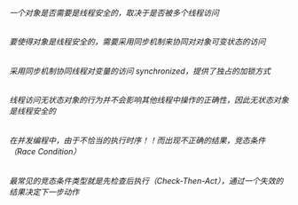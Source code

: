 ###### 一个对象是否需要是线程安全的，取决于是否被多个线程访问
###### 要使得对象是线程安全的，需要采用同步机制来协同对对象可变状态的访问
###### 采用同步机制协同线程对变量的访问 synchronized，提供了独占的加锁方式
###### 线程访问无状态对象的行为并不会影响其他线程中操作的正确性，因此无状态对象是线程安全的
###### 在并发编程中，由于不恰当的执行时序！！而出现不正确的结果，竞态条件（Race Condition）
###### 最常见的竞态条件类型就是先检查后执行（Check-Then-Act），通过一个失效的结果决定下一步动作
